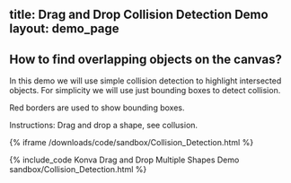title: Drag and Drop Collision Detection Demo
layout: demo_page
---

## How to find overlapping objects on the canvas?

In this demo we will use simple collision detection to highlight intersected objects.
For simplicity we will use just bounding boxes to detect collision.

Red borders are used to show bounding boxes.

Instructions: Drag and drop a shape, see collusion.

{% iframe /downloads/code/sandbox/Collision_Detection.html %}

{% include_code Konva Drag and Drop Multiple Shapes Demo sandbox/Collision_Detection.html %}